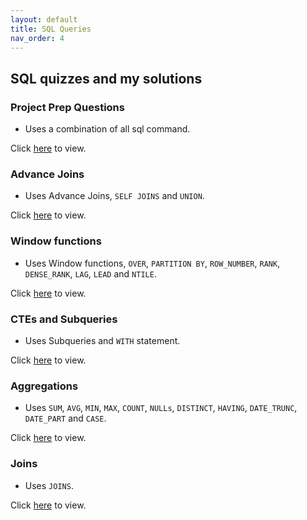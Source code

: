```yaml
---
layout: default
title: SQL Queries
nav_order: 4
---
```


## SQL quizzes and my solutions

### Project Prep Questions

* Uses a combination of all sql command.

Click [here](project_questions.txt) to view.


### Advance Joins

* Uses Advance Joins, `SELF JOINS` and `UNION`.

Click [here](advanced_joins_performance_tuning.txt) to view.

### Window functions

* Uses Window functions, `OVER`, `PARTITION BY`, `ROW_NUMBER`, `RANK`, `DENSE_RANK`, `LAG`, `LEAD` and `NTILE`.

Click [here](window_functions.txt) to view.

### CTEs and Subqueries

* Uses Subqueries and `WITH` statement.

Click [here](cte_and_subqueries.txt) to view.

### Aggregations

* Uses `SUM`, `AVG`, `MIN`, `MAX`, `COUNT`, `NULLs`, `DISTINCT`, `HAVING`, `DATE_TRUNC`, `DATE_PART` and `CASE`.

Click [here](aggregations.txt) to view.

### Joins

* Uses `JOINS`.

Click [here](joins.txt) to view.
